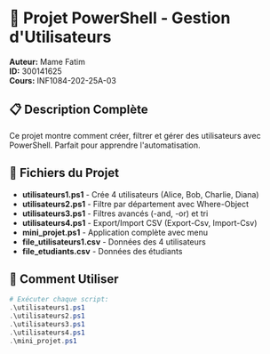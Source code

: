 ﻿# 🚀 Projet PowerShell - Gestion d'Utilisateurs

**Auteur:** Mame Fatim  
**ID:** 300141625  
**Cours:** INF1084-202-25A-03

## 📋 Description Complète
Ce projet montre comment créer, filtrer et gérer des utilisateurs avec PowerShell. Parfait pour apprendre l'automatisation.

## 📁 Fichiers du Projet
- **utilisateurs1.ps1** - Crée 4 utilisateurs (Alice, Bob, Charlie, Diana)
- **utilisateurs2.ps1** - Filtre par département avec Where-Object
- **utilisateurs3.ps1** - Filtres avancés (-and, -or) et tri
- **utilisateurs4.ps1** - Export/Import CSV (Export-Csv, Import-Csv)
- **mini_projet.ps1** - Application complète avec menu
- **file_utilisateurs1.csv** - Données des 4 utilisateurs
- **file_etudiants.csv** - Données des étudiants

## 🚀 Comment Utiliser
```powershell
# Exécuter chaque script:
.\utilisateurs1.ps1
.\utilisateurs2.ps1
.\utilisateurs3.ps1
.\utilisateurs4.ps1
.\mini_projet.ps1